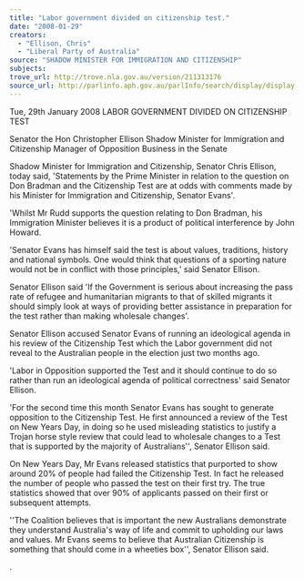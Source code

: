 ```yaml
---
title: "Labor government divided on citizenship test."
date: "2008-01-29"
creators:
  - "Ellison, Chris"
  - "Liberal Party of Australia"
source: "SHADOW MINISTER FOR IMMIGRATION AND CITIZENSHIP"
subjects:
trove_url: http://trove.nla.gov.au/version/211313176
source_url: http://parlinfo.aph.gov.au/parlInfo/search/display/display.w3p;query=Id%3A%22media/pressrel/MTKR6%22
---
```


 Tue, 29th January 2008   LABOR GOVERNMENT DIVIDED ON CITIZENSHIP TEST 

 Senator the Hon Christopher Ellison   Shadow Minister for Immigration and Citizenship   Manager of Opposition Business in the Senate 

 Shadow Minister for Immigration and Citizenship, Senator Chris Ellison, today said,  'Statements by the Prime Minister in relation to the question on Don Bradman and  the Citizenship Test are at odds with comments made by his Minister for Immigration  and Citizenship, Senator Evans'.  

 'Whilst Mr Rudd supports the question relating to Don Bradman, his Immigration  Minister believes it is a product of political interference by John Howard.  

 'Senator Evans has himself said the test is about values, traditions, history and  national symbols. One would think that questions of a sporting nature would not be in  conflict with those principles,' said Senator Ellison.  

 Senator Ellison said 'If the Government is serious about increasing the pass rate of  refugee and humanitarian migrants to that of skilled migrants it should simply look at  ways of providing better assistance in preparation for the test rather than making  wholesale changes'.  

 Senator Ellison accused Senator Evans of running an ideological agenda in his  review of the Citizenship Test which the Labor government did not reveal to the  Australian people in the election just two months ago.  

 'Labor in Opposition supported the Test and it should continue to do so rather than  run an ideological agenda of political correctness' said Senator Ellison.  

 'For the second time this month Senator Evans has sought to generate opposition to  the Citizenship Test. He first announced a review of the Test on New Years Day, in  doing so he used misleading statistics to justify a Trojan horse style review that could  lead to wholesale changes to a Test that is supported by the majority of Australians'',  Senator Ellison said.  

 On New Years Day, Mr Evans released statistics that purported to show around 20%  of people had failed the Citizenship Test. In fact he released the number of people  who passed the test on their first try. The true statistics showed that over 90% of  applicants passed on their first or subsequent attempts.  

 ''The Coalition believes that is important the new Australians demonstrate they  understand Australia's way of life and commit to upholding our laws and values. Mr  Evans seems to believe that Australian Citizenship is something that should come in  a wheeties box'', Senator Ellison said. 

 . 

  

